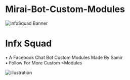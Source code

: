 # Mirai-Bot-Custom-Modules
![InfxSquad Banner](https://i.imgur.com/ead119z.png)

# Infx Squad

• A Facebook Chat Bot Custom Modules Made By Samir <br />
• Follow For More Custom <Modules

![illustration](https://i.imgur.com/e4lvW03.png)

